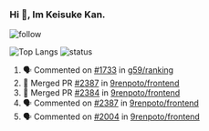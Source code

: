 ### Hi 👋, Im Keisuke Kan.

<!--
**9renpoto/9renpoto** is a ✨ _special_ ✨ repository because its `README.md` (this file) appears on your GitHub profile.

Here are some ideas to get you started:

- 🔭 I’m currently working on ...
- 🌱 I’m currently learning ...
- 👯 I’m looking to collaborate on ...
- 🤔 I’m looking for help with ...
- 💬 Ask me about ...
- 📫 How to reach me: ...
- 😄 Pronouns: ...
- ⚡ Fun fact: ...
-->

![follow](https://img.shields.io/github/followers/9renpoto?label=Follow&style=social)

![Top Langs](https://github-readme-stats.vercel.app/api/top-langs/?username=9renpoto&hide=html&layout=compact)
![status](https://github-readme-stats.vercel.app/api?username=9renpoto&show_icons=true&count_private=true&hide=issues,contribs)

<!--START_SECTION:activity-->
1. 🗣 Commented on [#1733](https://github.com/g59/ranking/issues/1733) in [g59/ranking](https://github.com/g59/ranking)
2. 🎉 Merged PR [#2387](https://github.com/9renpoto/frontend/pull/2387) in [9renpoto/frontend](https://github.com/9renpoto/frontend)
3. 🎉 Merged PR [#2384](https://github.com/9renpoto/frontend/pull/2384) in [9renpoto/frontend](https://github.com/9renpoto/frontend)
4. 🗣 Commented on [#2387](https://github.com/9renpoto/frontend/issues/2387) in [9renpoto/frontend](https://github.com/9renpoto/frontend)
5. 🗣 Commented on [#2004](https://github.com/9renpoto/frontend/issues/2004) in [9renpoto/frontend](https://github.com/9renpoto/frontend)
<!--END_SECTION:activity-->

